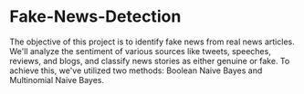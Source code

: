 # Fake-News-Detection
 The objective of this project is to identify fake news from real news articles. We'll analyze the sentiment of various sources like tweets, speeches, reviews, and blogs, and classify news stories as either genuine or fake. To achieve this, we've utilized two methods: Boolean Naive Bayes and Multinomial Naive Bayes. 
